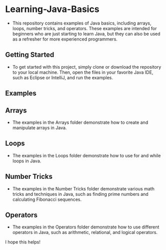 # Learning-Java-Basics
   - This repository contains examples of Java basics, including arrays, loops, number tricks, and operators. 
		These examples are intended for beginners who are just starting to learn Java, but they can also be used as a refresher 
		for more experienced programmers.

## Getting Started
   - To get started with this project, simply clone or download the repository to your local machine. 
		Then, open the files in your favorite Java IDE, such as Eclipse or IntelliJ, and run the examples.

## Examples

## Arrays
   - The examples in the Arrays folder demonstrate how to create and manipulate arrays in Java.
		
## Loops
   - The examples in the Loops folder demonstrate how to use for and while loops in Java.
		
## Number Tricks
   - The examples in the Number Tricks folder demonstrate various math tricks and techniques in Java, 
		such as finding prime numbers and calculating Fibonacci sequences.
		
## Operators
   - The examples in the Operators folder demonstrate how to use different operators in Java, 
		such as arithmetic, relational, and logical operators.
		
I hope this helps!
